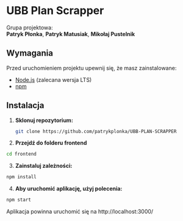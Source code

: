 # UBB Plan Scrapper

Grupa projektowa:  
**Patryk Płonka**, **Patryk Matusiak**, **Mikołaj Pustelnik**

## Wymagania

Przed uruchomieniem projektu upewnij się, że masz zainstalowane:

- [Node.js](https://nodejs.org/) (zalecana wersja LTS)
- [npm](https://www.npmjs.com/)

## Instalacja

1. **Sklonuj repozytorium:**

   ```bash
   git clone https://github.com/patrykplonka/UBB-PLAN-SCRAPPER
    ```
2. **Przejdź do folderu frontend**

  ```bash
cd frontend
```
3. **Zainstaluj zależności:**

```bash
npm install
```

4. **Aby uruchomić aplikację, użyj polecenia:**

```bash
npm start
```
Aplikacja powinna uruchomić się na http://localhost:3000/
